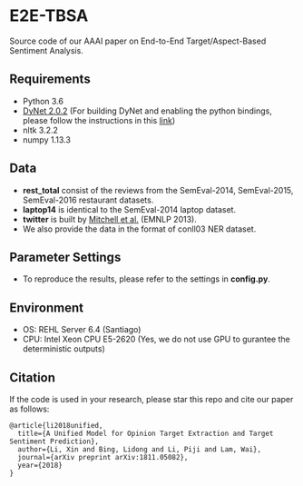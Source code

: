 # E2E-TBSA
Source code of our AAAI paper on End-to-End Target/Aspect-Based Sentiment Analysis.

## Requirements
* Python 3.6
* [DyNet 2.0.2](https://github.com/clab/dynet) (For building DyNet and enabling the python bindings, please follow the instructions in this [link](http://dynet.readthedocs.io/en/latest/python.html#manual-installation))
* nltk 3.2.2
* numpy 1.13.3

## Data
* **rest_total** consist of the reviews from the SemEval-2014, SemEval-2015, SemEval-2016 restaurant datasets.
* **laptop14** is identical to the SemEval-2014 laptop dataset.
* **twitter** is built by [Mitchell et al.](https://www.aclweb.org/anthology/D13-1171) (EMNLP 2013). 
* We also provide the data in the format of conll03 NER dataset.

## Parameter Settings
* To reproduce the results, please refer to the settings in **config.py**.

## Environment
* OS: REHL Server 6.4 (Santiago)
* CPU: Intel Xeon CPU E5-2620 (Yes, we do not use GPU to gurantee the deterministic outputs)

## Citation
If the code is used in your research, please star this repo and cite our paper as follows:
```
@article{li2018unified,
  title={A Unified Model for Opinion Target Extraction and Target Sentiment Prediction},
  author={Li, Xin and Bing, Lidong and Li, Piji and Lam, Wai},
  journal={arXiv preprint arXiv:1811.05082},
  year={2018}
}
```


